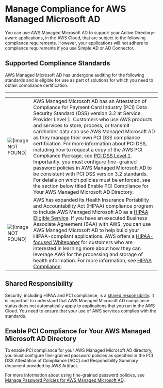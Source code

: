 # Manage Compliance for AWS Managed Microsoft AD<a name="ms_ad_compliance"></a>

You can use AWS Managed Microsoft AD to support your Active Directory–aware applications, in the AWS Cloud, that are subject to the following compliance requirements\. However, your applications will not adhere to compliance requirements if you use Simple AD or AD Connector\.

## Supported Compliance Standards<a name="supportedcompliancead"></a>

AWS Managed Microsoft AD has undergone auditing for the following standards and is eligible for use as part of solutions for which you need to obtain compliance certification\. 


****  

|  |  | 
| --- |--- |
| ![\[Image NOT FOUND\]](http://docs.aws.amazon.com/directoryservice/latest/admin-guide/images/PCI.png) | AWS Managed Microsoft AD has an Attestation of Compliance for Payment Card Industry \(PCI\) Data Security Standard \(DSS\) version 3\.2 at Service Provider Level 1\. Customers who use AWS products and services to store, process, or transmit cardholder data can use AWS Managed Microsoft AD as they manage their own PCI DSS compliance certification\. For more information about PCI DSS, including how to request a copy of the AWS PCI Compliance Package, see [PCI DSS Level 1](http://aws.amazon.com/compliance/pci-dss-level-1-faqs/)\. Importantly, you must configure fine\-grained password policies in AWS Managed Microsoft AD to be consistent with PCI DSS version 3\.2 standards\. For details on which policies must be enforced, see the section below titled Enable PCI Compliance for Your AWS Managed Microsoft AD Directory\. | 
| ![\[Image NOT FOUND\]](http://docs.aws.amazon.com/directoryservice/latest/admin-guide/images/HIPAA.jpg) | AWS has expanded its Health Insurance Portability and Accountability Act \(HIPAA\) compliance program to include AWS Managed Microsoft AD as a [HIPAA Eligible Service](https://aws.amazon.com/compliance/hipaa-eligible-services-reference/)\. If you have an executed Business Associate Agreement \(BAA\) with AWS, you can use AWS Managed Microsoft AD to help build your HIPAA\-compliant applications\. AWS offers a [HIPAA\-focused Whitepaper](https://d0.awsstatic.com/whitepapers/compliance/AWS_HIPAA_Compliance_Whitepaper.pdf) for customers who are interested in learning more about how they can leverage AWS for the processing and storage of health information\. For more information, see [HIPAA Compliance](https://aws.amazon.com/compliance/hipaa-compliance/)\. | 

## Shared Responsibility<a name="sharedresponsibilityad"></a>

Security, including HIPAA and PCI compliance, is a [shared responsibility](https://aws.amazon.com/compliance/shared-responsibility-model/)\. It is important to understand that AWS Managed Microsoft AD compliance status does not automatically apply to applications that you run in the AWS Cloud\. You need to ensure that your use of AWS services complies with the standards\. 

## Enable PCI Compliance for Your AWS Managed Microsoft AD Directory<a name="enablepciad"></a>

To enable PCI compliance for your AWS Managed Microsoft AD directory, you must configure fine\-grained password policies as specified in the PCI DSS Attestation of Compliance \(AOC\) and Responsibility Summary document provided by AWS Artifact\. 

For more information about using fine\-grained password policies, see [Manage Password Policies for AWS Managed Microsoft AD](ms_ad_password_policies.md)\.